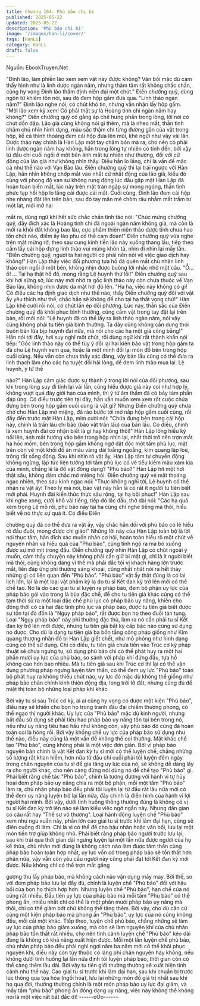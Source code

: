 ```yaml
---
title: Chương 164: Phù bảo chi bí
published: 2025-05-22
updated: 2025-05-22
description: 'Phù bảo chi bí'
image: '/images/han-li/cover/'
tags: [HanLi]
category: HanLi
draft: false
---
```


Nguồn: EbookTruyen.Net

"Đinh lão, làm phiền lão xem xem vật này được không? Vãn bối
mặc dù cảm thấy hình như là linh dược ngàn năm, nhưng thâm
tâm rất không chắc chắn, cũng hy vọng Đinh lão thẩm định niên
đại một chút." Điền chưởng quỹ, dùng ngôn từ khiêm tốn nói, sau
đó đem hộp gấm đưa qua.
"Linh thảo ngàn năm?" Đinh lão nghe nói, có chút khó tin, nhưng
vẫn nhận lấy hộp gấm.
"Mời lão xem kỹ xem! Có phải thật sự là Hoàng tinh chi ngàn năm
hay không?" Điền chưởng quỹ cố gắng áp chế hưng phấn trong
lòng, lời nói có chút dồn dập.
Lão già cũng không nói gì thêm, mà là nheo mắt, thần tình chăm
chú nhìn hình dạng, màu sắc thậm chí từng đường gân của vật
trong hộp, kể cả thỉnh thoảng đem cái hộp đưa lên mũi, khẽ ngửi
như vậy vài lần.
Dược thảo này chính là Hàn Lập một tay chăm bón mà ra, cho
nên có phải linh dược ngàn năm hay không, hắn trong lòng tự
nhiên có tính đến, bởi vậy từ đầu chí cuối ngồi ở một bên ánh mắt
tự nhiên như thường, đối với cử động của lão già như không nhìn
thấy. Điều hắn lo lắng, chỉ là vấn đề mặc cả như thế nào với Vạn
Bảo lâu.
Điền chưởng quỹ thì lại trái ngược với Hàn Lập, hắn nhìn không
chớp mắt vào nhất cử nhất động của lão già, kiểu đó cùng với
phong độ vạn sự không rung động lúc đầu gặp mặt Hàn Lập đã
hoàn toàn biến mất, lúc này trên mặt tràn ngập sự mong ngóng,
thần tình phức tạp hồi hộp lo lắng cái được cái mất.
Cuối cùng, Đinh lão đem cái hộp nhẹ nhàng đặt lên trên bàn, sau
đó tay mân mê chòm râu nhắm mắt trầm tư một lát, mới mở hai

mắt ra, dùng ngữ khí hết sức chắc chắn tỉnh táo nói:
"Chúc mừng chưởng quỹ, đây đích xác là Hoàng tinh chi đã ngoài
ngàn năm không giả, mà còn là mới ra khỏi đất không bao lâu,
cực phẩm thiên niên thảo dược tính chưa hao tổn chút nào, điểm
ấy lão phu có thể cam đoan!"
Điền chưởng quỹ vừa nghe trên mặt mừng rỡ, theo sau cung kính
tiễn lão này xuống thang lầu, tiếp theo cầm lấy cái hộp đựng linh
thảo vui mừng khôn tả, nhìn đi nhìn lại mấy lần.
"Điền chưởng quỹ, ngươi ta hai người có phải nên nói về việc giao
dịch hay không!" Hàn Lập thấy việc đối phương tựa hồ đã quên
mất chủ nhân linh thảo còn ngồi ở một bên, không nhịn được
buông lời nhắc nhở một câu.
"Ồ… ồ! … Tại hạ thật hồ đồ, mong rằng Lệ huynh thứ lỗi!" Điền
chưởng quỹ sau khi hơi sững sờ, lúc này mới nhớ ra gốc linh
thảo này còn chưa thuộc về Vạn Bảo lâu, không nhịn được da
mặt hơi đỏ lên.
"Ha ha, việc này không có gì! Có điều các hạ định giao dịch như
thế nào, thấy Điền chưởng quỹ đối với vật ấy yêu thích như thế,
chắc hẳn sẽ không để cho tại hạ thất vọng chứ!" Hàn Lập khẽ
cười rồi nói, có chút lấn ép đối phương.
Lúc này, thần sắc của Điền chưởng quỹ đã khôi phục bình
thường, cũng cầm vật trong tay đặt lại trên bàn, rồi mới nói:
"Lệ huynh đã có thể lấy ra linh thảo ngàn năm, nói vậy cũng
không phải tu tiên giả bình thường. Ta đây cũng không cần dùng
thói buôn bán lừa bịp huynh đài nữa, mà nói cho các hạ một giá
công bằng!"
Hắn nói tới đây, hơi suy nghĩ một chút, rồi dùng ngữ khí rất thành
khẩn nói tiếp: "Gốc linh thảo này có thể tùy ý đổi lại hai kiện bảo
vật trong hộp gấm ta đã cho Lệ huynh xem qua, hoặc là một mình
đổi lại món đồ bên trong hộp cuối cùng. Nếu vẫn còn chưa thấy
xác đáng, vậy bản lầu cũng có thể đưa ra linh thạch làm cho các
hạ tuyệt đối hài lòng, để đem linh thảo mua lại. Lệ huynh, ý tứ thế

nào?"
Hàn Lập cảm giác được sự thành ý trong lời nói của đối phương,
sau khi trong lòng suy đi tính lại vài lần, cũng hiểu được giá này
coi như hợp lý, không vượt quá đáy giới hạn của mình, thì ý tứ
âm thầm đã có bảy tám phần đáp ứng. Có điều trước tiên tại đây,
hắn vẫn muốn xem xem rốt cuộc chứa đựng bên trong hộp gấm
cuối cùng là vật gì?
Nhưng Điền chưởng quỹ chưa chờ cho Hàn Lập mở miệng, đã
rảo bước tới mở nắp hộp gấm cuối cùng, rồi đẩy đến trước mặt
Hàn Lập, mỉm cười nói: "Chứa đựng bên trong cái hộp này, chính
là trấn lâu chi bảo (bảo vật trấn lâu) của bản lầu. Có điều, chính là
xem huynh đài có nhận biết là gì hay không thôi!"
Hàn Lập lòng hiếu kỳ nổi lên, ánh mắt hướng vào bên trong hộp
nhìn lại, nhất thời trở nên trợn mắt há hốc mồm, bên trong hộp
gấm không ngờ đặt độc một tấm phù lục, mặt trên còn vẽ một
khối đồ án màu vàng dài loằng ngoằng, kim quang lập lòe, trông
rất sống động.
Sau khi nhìn rõ vật ấy, Hàn Lập tâm tư chuyển động không
ngừng, lập tức liên tưởng tới tấm phù lục có vẽ tiểu kiếm màu
xám kia của mình, chẳng lẽ là đồ vật đồng dạng?
"Phù bảo?" Hàn Lập hít một hơi thật sâu, không dám chắc mở
miệng hỏi.
Điền chưởng quỹ vẻ mặt thoáng ngạc nhiên, theo sau kinh ngạc
nói:
"Thực không nghĩ tới, Lệ huynh có thể nhận ra vật ấy! Theo lý mà
nói, bảo vật này hẳn là có rất ít người tu tiên biết mới phải. Huynh
đài kiến thức thực sâu rộng, tại hạ bội phục!"
Hàn Lập sau khi nghe xong, cười khổ vài tiếng, tiếp đó lắc đầu,
thở dài nói:
"Các hạ quá xem trọng Lệ mỗ rồi, phù bảo này tại hạ cũng chỉ
nghe tiếng mà thôi, hiểu biết về nó thực sự quá ít. Có điều Điền

chưởng quỹ đã có thể đưa ra vật ấy, vậy chắc hẳn đối với phù bảo
có lẽ hiểu rõ đầu đuôi, mong được chỉ giáo!"
Những lời này của Hàn Lập toàn bộ là lời nói thực tâm, hắn đích
xác muốn nhân cơ hội, hoàn toàn hiểu rõ một chút về nguyên
nhân và hiệu quả của "Phù bảo", cũng tỉnh ngộ ra mà bỏ xuống
được sự mờ mịt trong đầu.
Điền chưởng quỹ nhìn Hàn Lập có chút ngoài ý muốn, cảm thấy
chuyện này không phải cần giữ bí mật gì, chỉ là ít người biết mà
thôi, cũng không đáng vì thế mà phải đắc tội vị khách hàng lớn
trước mắt, liền đáp ứng phi thường sảng khoái, cũng nhất nhất
nói ra hết thảy những gì có liên quan đến "Phù bảo".
"Phù bảo" vật ấy thật đúng là có lai lịch lớn, lại là một loại vật
phẩm kỳ lạ do tu sĩ Kết đan kỳ trở lên mới có thể chế tạo.
Nó là do cao giai tu sĩ luyện ra pháp bảo, đem bộ phận uy lực của
pháp bảo gói vào trong lá bùa đặc chế, để cho tu tiên giả khác
cũng có thể tạm thời sử ra một loại đặc chế phù lục có pháp bảo
uy năng, khiến cho đồng thời có cả hai đặc tính phù lục và pháp
bảo, được tu tiên giả biết được sự tồn tại đó đồn là "Ngụy pháp
bảo", rất được bọn họ theo đuổi tán tụng.
Loại "Ngụy pháp bảo" này phi thường đặc thù, làm ra nó cần phải
tu sĩ Kết đan kỳ trở lên mới được, nhưng tu tiên giả bất kỳ cấp
bậc nào cũng sử dụng nó được. Cho dù là dạng tu tiên giả ba bốn
tầng công pháp giống như Kim quang thượng nhân đó bị Hàn Lập
giết chết, như mô phỏng như hình dạng cũng có thể sử dụng.
Chỉ có điều, tu tiên giả chưa tiến vào Trúc cơ kỳ pháp thuật sẽ
chưa ngưng tụ, sử dụng phù bảo chỉ có thể phát huy ra một hai
phần mười uy lực của phù bảo, so sánh với pháp khí đứng đầu,
tựa hồ không cao hơn bao nhiêu.
Mà tu tiên giả sau khi Trúc cơ thì lại có thể vận dụng phương
pháp ngưng luyện tâm thần, có thể đem uy lực "Phù bảo" toàn bộ
phát huy ra không thiếu chút nào, uy lực đó mặc dù không thể
giống như pháp bảo chân chính kinh thiên động địa, long trời lở
đất, nhưng cũng đủ để miệt thị toàn bộ những loại pháp khí khác.

Bởi vậy tu sĩ sau Trúc cơ kỳ, ai ai cũng hy vọng có được một kiện
"Phù bảo", điều này sẽ khiến cho bọn họ trong tranh đấu đại
chiếm thượng phong, có thể ngạo thị người khác.
Uy lực của "Phù bảo" mặc dù kinh người, nhưng bắt đầu sử dụng
sẽ phải tiêu hao pháp bảo uy năng tồn tại bên trong nó, nếu như
uy năng tiêu hao hầu như không còn, vậy phù bảo đó cũng đã
hoàn toàn coi là hỏng rồi. Bởi vậy khống chế uy lực của pháp bảo
sử dụng như thế nào, điều này cũng là một vấn đề không thể coi
thường.
Mặt khác chế tạo "Phù bảo", cũng không phải là một việc đơn
giản.
Bởi vì pháp bảo nguyên bản chính là vật Kết đan kỳ tu sĩ mới có
thể luyện chế, chẳng những số lượng rất khan hiếm, hơn nữa từ
đầu chí cuối phải tôi luyện đêm ngày trong chân nguyên của tu sĩ
để gia tăng uy lực của nó, sẽ không dễ dàng lấy ra cho người
khác, cho nên càng đừng nói dùng nó để chế tạo "Phù bảo" gì.
Phải biết rằng chế tác "Phù bảo", chính là tương đương với hành
vi tự hủy hoại đem pháp bảo uy năng chia ra một bộ phận, mỗi
một tấm "Phù bảo" làm ra, chủ nhân pháp bảo đều phải tôi luyện
lại từ đầu rất lâu nữa mới có thể đem uy năng luyện trở lại lần
nữa, đây chính là điển hình của hành vi lợi người hại mình. Bởi
vậy, dưới tình huống thông thường đúng là không có vị tu sĩ Kết
đan kỳ trở lên nào sẽ làm kiểu việc ngớ ngẩn này.
Nhưng dân gian có câu rất hay "Thế sự vô thường". Loại hành
động luyện chế "Phù bảo" xem như ngu xuẩn này, phần lớn cao
giai tu sĩ trước khi lâm đại hạn, cũng sẽ điên cuồng đi làm. Chỉ là
vì có thể để cho hậu nhân hoặc vãn bối, lưu lại một món tiền trợ
giúp không nhỏ.
Phải biết rằng pháp bảo người trước lưu lại, sau khi trải qua thời
gian dài ngưng luyện lại một lần nữa được người của họ kế thừa,
chủ nhân mới đúng là không cách nào làm được tâm thần cùng
pháp bảo hoàn toàn hợp nhất, uy lực vốn có trong pháp bảo sẽ
tổn thất hơn phân nửa, vậy vẫn còn yêu cầu người này cũng phải
đạt tới Kết đan kỳ mới được. Nếu không chỉ có thể trợn mắt gắng

gượng thu lấy pháp bảo, mà không cách nào vận dụng mảy may.
Bởi thế, so với đem pháp bảo lưu lại đầy đủ, chính là luyện chế
"Phù bảo" đối với hậu bối của bọn họ thích hợp hơn.
Nhưng luyện chế "Phù bảo", hạn chế của nó cũng rất nhiều.
Đầu tiên uy lực của pháp bảo mà mỗi tấm "Phù bảo" có thể phong
ấn, nhiều nhất chỉ có thể là một phần mười pháp bảo uy năng mà
thôi, chỉ có thể giảm bớt chứ không thể tăng thêm. Bởi vậy, cho
dù căn cứ cùng một kiện pháp bảo mà phong ấn "Phù bảo", uy
lực của nó cũng không đều, mỗi cái một khác.
Tiếp theo, luyện chế phù bảo, chẳng những sẽ làm uy lực của
pháp bảo giảm xuống, mà còn sẽ làm nguyên khí của chủ nhân
pháp bảo tổn thất rất nhiều, cho nên tình cảnh luyện chế "Phù
bảo" kéo dài đúng là không có khả năng xuất hiện được. Mỗi một
lần luyện chế phù bảo, chủ nhân pháp bảo đều phải nghỉ ngơi
năm ba năm mới có thể khôi phục nguyên khí, điều này còn tùy
thuộc có lãng phí chân nguyên hay không, nếu không dưới tình
huống lại lần nữa định tôi luyện pháp bảo, thời gian còn có thể
càng thêm lâu dài.
Bởi vậy tu tiên giới thường thường sẽ xuất hiện tình cảnh như thế
này.
Cao giai tu sĩ trước khi lâm đại hạn, sau khi chuẩn bị trước lúc
thông qua tọa hóa (ngồi hóa), lưu lại những món đồ giá trị nhất
sau khi họ qua đời, thường thường chính là một món pháp bảo uy
lực đại giảm, và mấy tấm "phù bảo" phong ấn đồng dạng uy năng,
việc này không thể không nói là một việc rất bất đắc dĩ!
------oOo------
